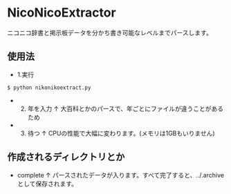 # NicoNicoExtractor
ニコニコ辞書と掲示板データを分かち書き可能なレベルまでパースします。
## 使用法
+ 1.実行
```
$ python nikonikoextract.py
```
+ 2. 年を入力
↑ 大百科とかのパースで、年ごとにファイルが違うことがあるため
+ 3. 待つ
↑ CPUの性能で大幅に変わります。(メモリは1GBもいりません)
## 作成されるディレクトリとか
+ complete
↑ パースされたデータが入ります。すべて完了すると、../<year>.archive として保存されます。
